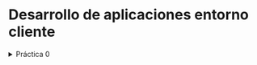 # Desarrollo de aplicaciones entorno cliente
<details>
    <summary>Práctica 0</summary>
        [P0](https://github.com/antmug/DWEC/tree/main/P0)
    <summary>Práctica 1</summary>
        https://github.com/antmug/DWEC/tree/main/Tema%201
</details>